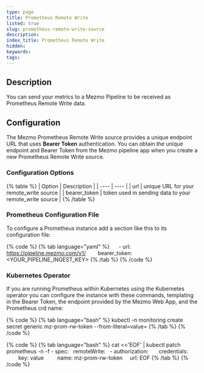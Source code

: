 ```yaml
---
type: page
title: Prometheus Remote Write
listed: true
slug: prometheus-remote-write-source
description: 
index_title: Prometheus Remote Write
hidden: 
keywords: 
tags: 
---
```


## Description

You can send your metrics to a Mezmo Pipeline to be received as Prometheus Remote Write data.

## Configuration

The Mezmo Prometheus Remote Write source provides a unique endpoint URL that uses **Bearer Token** authentication. You can obtain the unique endpoint and Bearer Token from the Mezmo pipeline app when you create a new Prometheus Remote Write source.

### Configuration Options

{% table %}
| Option | Description | 
| ---- | ---- | 
| url | unique URL for your remote_write source | 
| bearer_token | token used in sending data to your remote_write source | 
{% /table %}

### Prometheus Configuration File

To configure a Prometheus instance add a section like this to its configuration file:

{% code %}
{% tab language="yaml" %}
     - url: https://pipeline.mezmo.com/v1/<YOUR ROUTE ID>
       bearer_token: <YOUR_PIPELINE_INGEST_KEY>
{% /tab %}
{% /code %}

### Kubernetes Operator

If you are running Prometheus within Kubernetes using the Kubernetes operator you can configure the instance with these commands, templating in the Bearer Token, the endpoint provided by the Mezmo Web App, and the Prometheus crd name:

{% code %}
{% tab language="bash" %}
kubectl -n monitoring create secret generic mz-prom-rw-token --from-literal=value=<TOKEN FROM APP>
{% /tab %}
{% /code %}

{% code %}
{% tab language="bash" %}
cat <<'EOF' | kubectl patch prometheus -n <PROMETHEUS NAMESPACE> <YOUR PROMETHEUS CRD INSTANCE> -f -
spec:
  remoteWrite:
  - authorization:
      credentials:
        key: value
        name: mz-prom-rw-token
    url: <ENDPOINT FROM APP>
EOF
{% /tab %}
{% /code %}